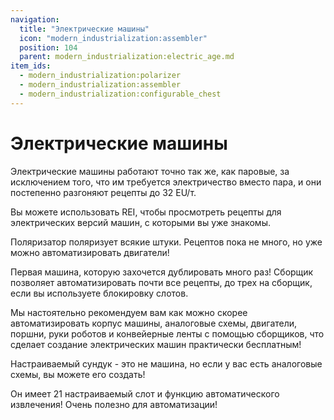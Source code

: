 ```yaml
---
navigation:
  title: "Электрические машины"
  icon: "modern_industrialization:assembler"
  position: 104
  parent: modern_industrialization:electric_age.md
item_ids:
  - modern_industrialization:polarizer
  - modern_industrialization:assembler
  - modern_industrialization:configurable_chest
---
```


# Электрические машины

Электрические машины работают точно так же, как паровые, за исключением того, что им требуется электричество вместо пара, и они постепенно разгоняют рецепты до 32 EU/т. 

Вы можете использовать REI, чтобы просмотреть рецепты для электрических версий машин, с которыми вы уже знакомы.

Поляризатор поляризует всякие штуки. Рецептов пока не много, но уже можно автоматизировать двигатели!

<Recipe id="modern_industrialization:electric_age/machine/polarizer_asbl" />

Первая машина, которую захочется дублировать много раз! Сборщик позволяет автоматизировать почти все рецепты, до трех на сборщик, если вы используете блокировку слотов.

<Recipe id="modern_industrialization:electric_age/machine/assembler_asbl" />

Мы настоятельно рекомендуем вам как можно скорее автоматизировать корпус машины, аналоговые схемы, двигатели, поршни, руки роботов и конвейерные ленты с помощью сборщиков, что сделает создание электрических машин  практически бесплатным!

Настраиваемый сундук - это не машина, но если у вас есть аналоговые схемы, вы можете его создать!

Он имеет 21 настраиваемый слот и функцию автоматического извлечения! Очень полезно для автоматизации!

<Recipe id="modern_industrialization:electric_age/machine/configurable_chest_asbl" />

